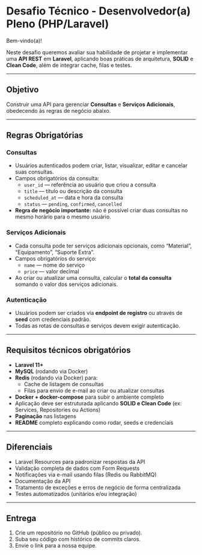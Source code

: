 # Desafio Técnico - Desenvolvedor(a) Pleno (PHP/Laravel)

Bem-vindo(a)!

Neste desafio queremos avaliar sua habilidade de projetar e implementar uma **API REST** em **Laravel**, aplicando boas práticas de arquitetura, **SOLID** e **Clean Code**, além de integrar cache, filas e testes.

---

## Objetivo
Construir uma API para gerenciar **Consultas** e **Serviços Adicionais**, obedecendo às regras de negócio abaixo.

---

## Regras Obrigatórias

### Consultas
- Usuários autenticados podem criar, listar, visualizar, editar e cancelar suas consultas.  
- Campos obrigatórios da consulta:  
  - `user_id` — referência ao usuário que criou a consulta  
  - `title` — título ou descrição da consulta  
  - `scheduled_at` — data e hora da consulta  
  - `status` — `pending`, `confirmed`, `cancelled`  
- **Regra de negócio importante:** não é possível criar duas consultas no mesmo horário para o mesmo usuário.  

### Serviços Adicionais
- Cada consulta pode ter serviços adicionais opcionais, como “Material”, “Equipamento”, “Suporte Extra”.  
- Campos obrigatórios do serviço:  
  - `name` — nome do serviço  
  - `price` — valor decimal  
- Ao criar ou atualizar uma consulta, calcular o **total da consulta** somando o valor dos serviços adicionais.  

### Autenticação
- Usuários podem ser criados via **endpoint de registro** ou através de **seed** com credenciais padrão.  
- Todas as rotas de consultas e serviços devem exigir autenticação.  

---

## Requisitos técnicos obrigatórios
- **Laravel 11+**  
- **MySQL** (rodando via Docker)  
- **Redis** (rodando via Docker) para:  
  - Cache de listagem de consultas  
  - Filas para envio de e-mail ao criar ou atualizar consultas  
- **Docker + docker-compose** para subir o ambiente completo  
- Aplicação deve ser estruturada aplicando **SOLID e Clean Code** (ex: Services, Repositories ou Actions)   
- **Paginação** nas listagens  
- **README** completo explicando como rodar, seeds e credenciais  

---

## Diferenciais
- Laravel Resources para padronizar respostas da API  
- Validação completa de dados com Form Requests  
- Notificações via e-mail usando filas (Redis ou RabbitMQ)  
- Documentação da API 
- Tratamento de exceções e erros de negócio de forma centralizada  
- Testes automatizados (unitários e/ou integração) 
---

## Entrega
1. Crie um repositório no GitHub (público ou privado).  
2. Suba seu código com histórico de commits claros.  
3. Envie o link para a nossa equipe.
